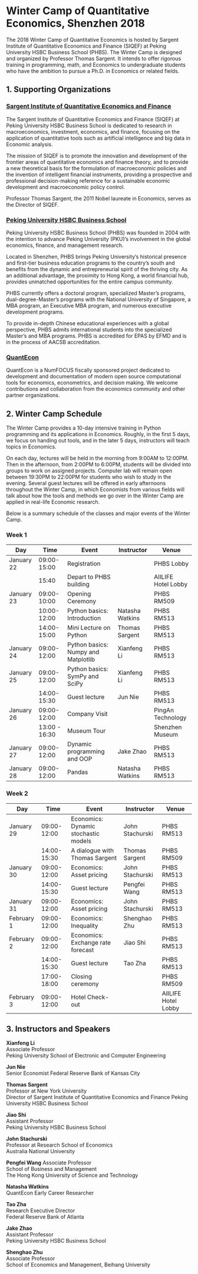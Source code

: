 # Winter Camp of Quantitative Economics, Shenzhen 2018

The 2018 Winter Camp of Quantitative Economics is hosted by Sargent Institute of Quantitative Economics and Finance (SIQEF) at Peking University HSBC Business School (PHBS). The Winter Camp is designed and organized by Professor Thomas Sargent. It intends to offer rigorous training in programming, math, and Economics to undergraduate students who have the ambition to pursue a Ph.D. in Economics or related fields. 

## 1. Supporting Organizations

### [**Sargent Institute of Quantitative Economics and Finance**](http://siqef.phbs.pku.edu.cn/en/)

The Sargent Institute of Quantitative Economics and Finance (SIQEF) at Peking University HSBC Business School is dedicated to research in macroeconomics, investment, economics, and finance, focusing on the application of quantitative tools such as artificial intelligence and big data in Economic analysis.

The mission of SIQEF is to promote the innovation and development of the frontier areas of quantitative economics and finance theory, and to provide a new theoretical basis for the formulation of macroeconomic policies and the invention of intelligent financial instruments, providing a prospective and professional decision-making reference for a sustainable economic development and macroeconomic policy control.

Professor Thomas Sargent, the 2011 Nobel laureate in Economics, serves as the Director of SIQEF.



### [**Peking University HSBC Business School**](http://english.phbs.pku.edu.cn/)
Peking University HSBC Business School (PHBS) was founded in 2004 with the intention to advance Peking University (PKU)’s involvement in the global economics, finance, and management research. 

Located in Shenzhen, PHBS brings Peking University’s historical presence and first-tier business education programs to the country’s south and benefits from the dynamic and entrepreneurial spirit of the thriving city. As an additional advantage, the proximity to Hong Kong, a world financial hub, provides unmatched opportunities for the entire campus community. 

PHBS currently offers a doctoral program, specialized Master’s programs, dual-degree-Master’s programs with the National University of Singapore, a MBA program, an Executive MBA program, and numerous executive development programs. 

To provide in-depth Chinese educational experiences with a global perspective, PHBS admits international students into the specialized Master’s and MBA programs. PHBS is accredited for EPAS by EFMD and is in the process of AACSB accreditation.



### [**QuantEcon**](https://quantecon.org/)

QuantEcon is a NumFOCUS fiscally sponsored project dedicated to development and documentation of modern open source computational tools for economics, econometrics, and decision making. We welcome contributions and collaboration from the economics community and other partner organizations.



## 2. Winter Camp Schedule

The Winter Camp provides a 10-day intensive training in Python programming and its
applications in Economics. Roughly, in the first 5 days, we focus on handing out tools, and in the
later 5 days, instructors will teach topics in Economics.

On each day, lectures will be held in the morning from 9:00AM to 12:00PM. Then in the
afternoon, from 2:00PM to 6:00PM, students will be divided into groups to work on assigned
projects. Computer lab will remain open between 19:30PM to 22:00PM for students who wish to study in the evening. Several guest lectures will be offered in early afternoons throughout the Winter Camp, in which
Economists from various fields will talk about how the tools and methods we go over in the
Winter Camp are applied in real-life Economic research.

Below is a summary schedule of the classes and major events of the Winter Camp.

### Week 1

|     Day       | Time | Event     | Instructor      | Venue                                     |
| --------------| ------------- | --------- | --------------- | ------------------------------------------ |
| January 22    | 09:00-15:00 | Registration   |  | PHBS Lobby          | 
|               |  15:40  |    Depart to PHBS building       |   | AIILIFE Hotel Lobby          |
| January 23    |  09:00-10:00  |   Opening Ceremony       |   | PHBS RM509         |
|               |  10:00-12:00  |  Python basics: Introduction       | Natasha Watkins  |  PHBS RM513  |
|               |  14:00-15:00  | Mini Lecture on Python       | Thomas Sargent  |  PHBS RM513  |
|  January 24   | 09:00-12:00  |  Python basics: Numpy and Matplotlib    | Xianfeng Li  |  PHBS RM513  |
|  January 25   | 09:00-12:00  | Python basics: SymPy and SciPy        | Xianfeng Li   |  PHBS RM513  |
|               |  14:00-15:30  | Guest lecture      | Jun Nie  |  PHBS RM513  |
|  January 26   | 09:00-12:00  | Company Visit     |    | PingAn Technology  |    
|               | 13:00 - 16:30  | Museum Tour      |  |  Shenzhen Museum |
|  January 27   | 09:00-12:00  | Dynamic programming and OOP   | Jake Zhao  |  PHBS RM513  |
|  January 28   | 09:00-12:00  | Pandas   | Natasha Watkins   |  PHBS RM513  |


### Week 2

|     Day       | Time | Event     | Instructor      | Venue                                     |
| --------------| ------------- | --------- | --------------- | ------------------------------------------ |
|  January 29   | 09:00-12:00  | Economics: Dynamic stochastic models  | John Stachurski  |  PHBS RM513  |
|               |  14:00-15:30  | A dialogue with Thomas Sargent      | Thomas Sargent  |  PHBS RM509  |
| January 30    |  09:00-12:00  |  Economics: Asset pricing  |  John Stachurski  | PHBS RM513         |
|               |  14:00-15:30  |  Guest lecture   | Pengfei Wang  |  PHBS RM513  |
| January 31    |  09:00-12:00  |  Economics: Asset pricing  |  John Stachurski  | PHBS RM513         |
|  February 1   | 09:00-12:00  | Economics: Inequality        | Shenghao Zhu   |  PHBS RM513  |
|  February 2    | 09:00-12:00  | Economics: Exchange rate forecast    |  Jiao Shi  | PHBS RM513  |    
|               | 14:00-15:30  | Guest lecture      | Tao Zha |  PHBS RM513 |
|               | 17:00-18:00  | Closing ceremony   |  |  PHBS RM509 |
|  February 3   | 09:00-12:00  | Hotel Check-out   |   | AIILIFE Hotel Lobby  |


## 3. Instructors and Speakers
**Xianfeng Li**                                           
Associate Professor                        
Peking University School of Electronic and Computer Engineering 

**Jun Nie**                                                
Senior Economist 
Federal Reserve Bank of Kansas City

**Thomas Sargent**                              
Professor at New York University                                        
Director of Sargent Institute of Quantitative Economics and Finance 
Peking University HSBC Business School

**Jiao Shi**                                           
Assistant Professor                          
Peking University HSBC Business School

**John Stachurski**                                 
Professor at Research School of Economics         
Australia National University

**Pengfei Wang**
Associate Professor                        
School of Business and Management                                     
The Hong Kong University of Science and Technology

**Natasha Watkins**                               
QuantEcon Early Career Researcher 

**Tao Zha**                                              
Research Executive Director  
Federal Reserve Bank of Atlanta 

**Jake Zhao**                                            
Assistant Professor                          
Peking University HSBC Business School

**Shenghao Zhu**                                   
Associate Professor                          
School of Economics and Management, Beihang University
